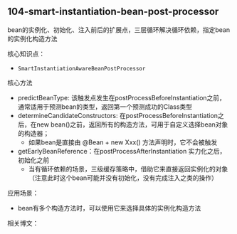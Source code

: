 ## 104-smart-instantiation-bean-post-processor

bean的实例化、初始化、注入前后的扩展点，三层循环解决循环依赖，指定bean的实例化构造方法

核心知识点：

- `SmartInstantiationAwareBeanPostProcessor`

核心方法

- predictBeanType: 该触发点发生在postProcessBeforeInstantiation之前，通常适用于预测bean的类型，返回第一个预测成功的Class类型
- determineCandidateConstructors: 在postProcessBeforeInstantiation之后，在new bean()之前，返回所有的构造方法，可用于自定义选择bean对象的构造器；
    - 如果bean是直接由 @Bean + new Xxx() 方法声明时，它不会被触发
- getEarlyBeanReference：在postProcessAfterInstantiation 实力化之后，初始化之前
    - 当有循环依赖的场景，三级缓存策略中，借助它来直接返回实例化的对象（注意此时这个bean可能并没有初始化，没有完成注入之类的操作）

应用场景：

- bean有多个构造方法时，可以使用它来选择具体的实例化构造方法

相关博文：
